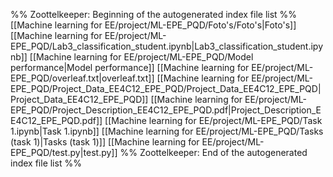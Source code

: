 %% Zoottelkeeper: Beginning of the autogenerated index file list  %%
 [[Machine learning for EE/project/ML-EPE_PQD/Foto's/Foto's|Foto's]]
 [[Machine learning for EE/project/ML-EPE_PQD/Lab3_classification_student.ipynb|Lab3_classification_student.ipynb]]
 [[Machine learning for EE/project/ML-EPE_PQD/Model performance|Model performance]]
 [[Machine learning for EE/project/ML-EPE_PQD/overleaf.txt|overleaf.txt]]
 [[Machine learning for EE/project/ML-EPE_PQD/Project_Data_EE4C12_EPE_PQD/Project_Data_EE4C12_EPE_PQD|Project_Data_EE4C12_EPE_PQD]]
 [[Machine learning for EE/project/ML-EPE_PQD/Project_Description_EE4C12_EPE_PQD.pdf|Project_Description_EE4C12_EPE_PQD.pdf]]
 [[Machine learning for EE/project/ML-EPE_PQD/Task 1.ipynb|Task 1.ipynb]]
 [[Machine learning for EE/project/ML-EPE_PQD/Tasks (task 1)|Tasks (task 1)]]
 [[Machine learning for EE/project/ML-EPE_PQD/test.py|test.py]]
%% Zoottelkeeper: End of the autogenerated index file list  %%
